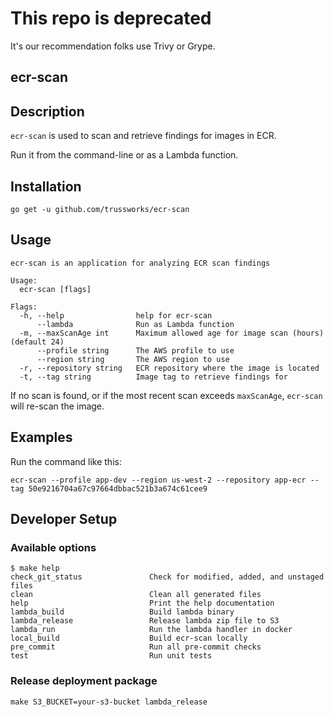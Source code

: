 # This repo is deprecated

It's our recommendation folks use Trivy or Grype.

## ecr-scan

## Description

`ecr-scan` is used to scan and retrieve findings for images in ECR.

Run it from the command-line or as a Lambda function.

## Installation

```shell
go get -u github.com/trussworks/ecr-scan
```

## Usage

```shell
ecr-scan is an application for analyzing ECR scan findings

Usage:
  ecr-scan [flags]

Flags:
  -h, --help                help for ecr-scan
      --lambda              Run as Lambda function
  -m, --maxScanAge int      Maximum allowed age for image scan (hours) (default 24)
      --profile string      The AWS profile to use
      --region string       The AWS region to use
  -r, --repository string   ECR repository where the image is located
  -t, --tag string          Image tag to retrieve findings for
```

If no scan is found, or if the most recent scan exceeds `maxScanAge`, `ecr-scan`
will re-scan the image.

## Examples

Run the command like this:

```shell
ecr-scan --profile app-dev --region us-west-2 --repository app-ecr --tag 50e9216704a67c97664dbbac521b3a674c61cee9
```

## Developer Setup

### Available options

```shell
$ make help
check_git_status               Check for modified, added, and unstaged files
clean                          Clean all generated files
help                           Print the help documentation
lambda_build                   Build lambda binary
lambda_release                 Release lambda zip file to S3
lambda_run                     Run the lambda handler in docker
local_build                    Build ecr-scan locally
pre_commit                     Run all pre-commit checks
test                           Run unit tests
```

### Release deployment package

```shell
make S3_BUCKET=your-s3-bucket lambda_release
```
